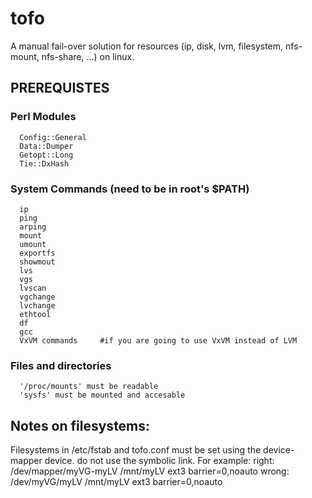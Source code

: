 # tofo
A manual fail-over solution for resources (ip, disk, lvm, filesystem, nfs-mount, nfs-share, ...) on linux.


## PREREQUISTES

### Perl Modules
      Config::General
      Data::Dumper
      Getopt::Long
      Tie::DxHash

### System Commands (need to be in root's $PATH)
      ip
      ping
      arping
      mount
      umount
      exportfs
      showmout
      lvs
      vgs
      lvscan
      vgchange
      lvchange
      ethtool
      df
      gcc
      VxVM commands 	#if you are going to use VxVM instead of LVM

### Files and directories
      '/proc/mounts' must be readable
      'sysfs' must be mounted and accesable


## Notes on filesystems:
  Filesystems in /etc/fstab and tofo.conf must be set using the device-mapper device. do not use the symbolic link.
  For example:
    right:
    /dev/mapper/myVG-myLV	/mnt/myLV           ext3 barrier=0,noauto
    wrong:
    /dev/myVG/myLV		/mnt/myLV           ext3 barrier=0,noauto
